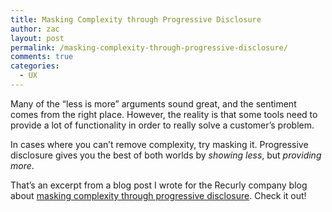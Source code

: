 ```yaml
---
title: Masking Complexity through Progressive Disclosure
author: zac
layout: post
permalink: /masking-complexity-through-progressive-disclosure/
comments: true
categories:
  - UX
---
```

Many of the “less is more” arguments sound great, and the sentiment comes from the right place. However, the reality is that some tools need to provide a lot of functionality in order to really solve a customer’s problem.

In cases where you can’t remove complexity, try masking it. Progressive disclosure gives you the best of both worlds by *showing less*, but *providing more*.

<!-- more -->

That&#8217;s an excerpt from a blog post I wrote for the Recurly company blog about <a href="https://blog.recurly.com/2013/04/masking-complexity-through-progressive-disclosure">masking complexity through progressive disclosure</a>. Check it out!

